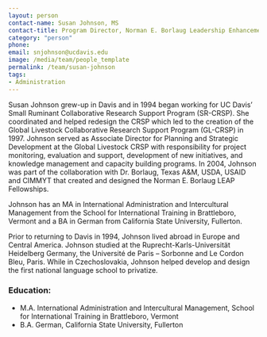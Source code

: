 ```yaml
---
layout: person
contact-name: Susan Johnson, MS
contact-title: Program Director, Norman E. Borlaug Leadership Enhancement in Agriculture Program (Borlaug LEAP)
category: "person"
phone:
email: snjohnson@ucdavis.edu
image: /media/team/people_template
permalink: /team/susan-johnson
tags:
- Administration
---
```


Susan Johnson grew-up in Davis and in 1994 began working for UC Davis’ Small Ruminant Collaborative Research Support Program (SR-CRSP). She coordinated and helped redesign the CRSP which led to the creation of the Global Livestock Collaborative Research Support Program (GL-CRSP) in 1997. Johnson served as Associate Director for Planning and Strategic Development at the Global Livestock CRSP with responsibility for project monitoring, evaluation and support, development of new initiatives, and knowledge management and capacity building programs. In 2004, Johnson was part of the collaboration with Dr. Borlaug, Texas A&M, USDA, USAID and CIMMYT that created and designed the Norman E. Borlaug LEAP Fellowships.

Johnson has an MA in International Administration and Intercultural Management from the School for International Training in Brattleboro, Vermont and a BA in German from California State University, Fullerton.

Prior to returning to Davis in 1994, Johnson lived abroad in Europe and Central America. Johnson studied at the Ruprecht-Karls-Universität Heidelberg Germany, the Université de Paris – Sorbonne and Le Cordon Bleu, Paris. While in Czechoslovakia, Johnson helped develop and design the first national language school to privatize.

<h3>Education:</h3>
<ul>
<li>M.A. International Administration and Intercultural Management, School for International Training in Brattleboro, Vermont</li>
<li>B.A. German, California State University, Fullerton</li>
</ul>
